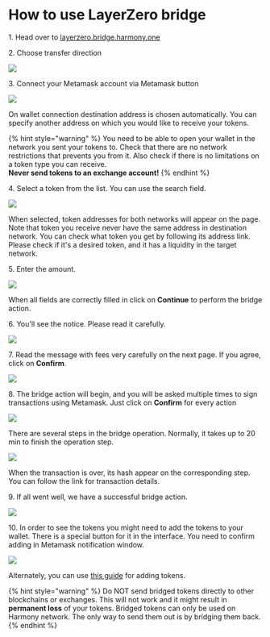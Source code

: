 # How to use LayerZero bridge

1\. Head over to [layerzero.bridge.harmony.one](https://layerzero.bridge.harmony.one)

2\. Choose transfer direction

![](../../../.gitbook/assets/LayerZero-bsc-direction.png)

3\. Connect your Metamask account via Metamask button

![](../../../.gitbook/assets/LayerZero-bsc-Metamask.png)

On wallet connection destination address is chosen automatically. You can specify another address on which you would like to receive your tokens.

{% hint style="warning" %}
You need to be able to open your wallet in the network you sent your tokens to.
Check that there are no network restrictions that prevents you from it.
Also check if there is no limitations on a token type you can receive.
<br>**Never send tokens to an exchange account!**
{% endhint %}

4\. Select a token from the list. You can use the search field.

![](../../../.gitbook/assets/LayerZero-bsc-token.png)

When selected, token addresses for both networks will appear on the page.
Note that token you receive never have the same address in destination network.
You can check what token you get by following its address link.
Please check if it's a desired token, and it has a liquidity in the target network.

5\. Enter the amount.

![](../../../.gitbook/assets/LayerZero-bsc-amount.png)

When all fields are correctly filled in click on **Continue** to perform the bridge action.

6\. You'll see the notice. Please read it carefully.

![](../../../.gitbook/assets/LayerZero-bsc-notice.png)

7\. Read the message with fees very carefully on the next page. If you agree, click on **Confirm**.

![](../../../.gitbook/assets/LayerZero-bsc-gas.png)

8\. The bridge action will begin, and you will be asked multiple times to sign transactions using Metamask. Just click on **Confirm** for every action

![](../../../.gitbook/assets/LayerZero-bsc-confirm.png)

There are several steps in the bridge operation.
Normally, it takes up to 20 min to finish the operation step.

![](../../../.gitbook/assets/LayerZero-bsc-progress.png)

When the transaction is over, its hash appear on the corresponding step. 
You can follow the link for transaction details.

9\. If all went well, we have a successful bridge action.

![](../../../.gitbook/assets/LayerZero-bsc-success.png)

10\. In order to see the tokens you might need to add the tokens to your wallet.
There is a special button for it in the interface. You need to confirm adding in Metamask notification window.

![](../../../.gitbook/assets/LayerZero-bsc-add-token.png)

Alternately, you can use [this guide](../../wallets/browser-extensions-wallets/metamask-wallet/adding-custom-harmony-tokens.md) for adding tokens.

{% hint style="warning" %}
Do NOT send bridged tokens directly to other blockchains or exchanges. This will not work and it might result in **permanent loss** of your tokens. Bridged tokens can only be used on Harmony network. The only way to send them out is by bridging them back.
{% endhint %}
